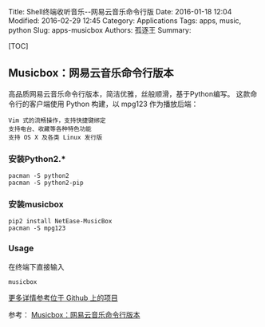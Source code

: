 Title: Shell终端收听音乐--网易云音乐命令行版 
Date: 2016-01-18 12:04
Modified: 2016-02-29 12:45
Category: Applications
Tags: apps, music, python
Slug: apps-musicbox
Authors: 孤逐王
Summary:

[TOC]

## Musicbox：网易云音乐命令行版本

高品质网易云音乐命令行版本，简洁优雅，丝般顺滑，基于Python编写。
这款命令行的客户端使用 Python 构建，以 mpg123 作为播放后端：

````
Vim 式的流畅操作，支持快捷键绑定
支持电台、收藏等各种特色功能
支持 OS X 及各类 Linux 发行版
````

### 安装Python2.*

````
pacman -S python2
pacman -S python2-pip
````

### 安装musicbox

````
pip2 install NetEase-MusicBox
pacman -S mpg123
````

### Usage
在终端下直接输入

```
musicbox
```

[更多详情参考位于 Github 上的项目](https://github.com/darknessomi/musicbox)

参考： [Musicbox：网易云音乐命令行版本](https://linuxtoy.org/archives/musicbox-neteasemusic-in-terminal.html)
